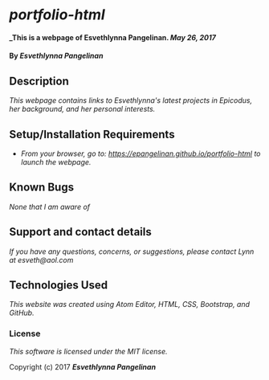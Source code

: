 # _portfolio-html_

#### _This is a webpage of Esvethlynna Pangelinan. _May 26, 2017_

#### By _**Esvethlynna Pangelinan**_

## Description

_This webpage contains links to Esvethlynna's latest projects in Epicodus, her background, and her personal interests._

## Setup/Installation Requirements

* _From your browser, go to: https://epangelinan.github.io/portfolio-html to launch the webpage._

## Known Bugs

_None that I am aware of_

## Support and contact details

_If you have any questions, concerns, or suggestions, please contact Lynn at esveth@aol.com_

## Technologies Used

_This website was created using Atom Editor, HTML, CSS, Bootstrap, and GitHub._

### License

*This software is licensed under the MIT license.*

Copyright (c) 2017 **_Esvethlynna Pangelinan_**
